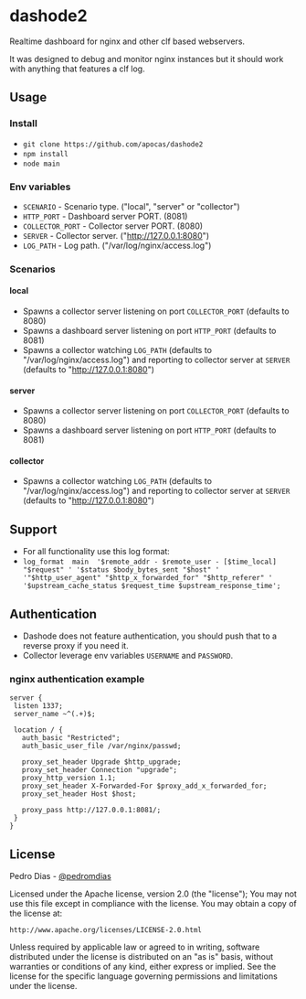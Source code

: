 # dashode2

Realtime dashboard for nginx and other clf based webservers.

It was designed to debug and monitor nginx instances but it should work with anything that features a clf log.

## Usage

### Install
 * `git clone https://github.com/apocas/dashode2`
 * `npm install`
 * `node main`

### Env variables

 * `SCENARIO` - Scenario type. ("local", "server" or "collector")
 * `HTTP_PORT` - Dashboard server PORT. (8081)
 * `COLLECTOR_PORT` - Collector server PORT. (8080)
 * `SERVER` - Collector server. ("http://127.0.0.1:8080")
 * `LOG_PATH` - Log path. ("/var/log/nginx/access.log")

### Scenarios

#### local
 * Spawns a collector server listening on port `COLLECTOR_PORT` (defaults to 8080)
 * Spawns a dashboard server listening on port `HTTP_PORT` (defaults to 8081)
 * Spawns a collector watching `LOG_PATH` (defaults to "/var/log/nginx/access.log") and reporting to collector server at `SERVER` (defaults to "http://127.0.0.1:8080")

#### server
 * Spawns a collector server listening on port `COLLECTOR_PORT` (defaults to 8080)
 * Spawns a dashboard server listening on port `HTTP_PORT` (defaults to 8081)

#### collector
 *  Spawns a collector watching `LOG_PATH` (defaults to "/var/log/nginx/access.log") and reporting to collector server at `SERVER` (defaults to "http://127.0.0.1:8080")

## Support

 * For all functionality use this log format:
 * `log_format  main  '$remote_addr - $remote_user - [$time_local] "$request" '
                      '$status $body_bytes_sent "$host" '
                      '"$http_user_agent" "$http_x_forwarded_for" "$http_referer" '
                      '$upstream_cache_status $request_time $upstream_response_time';`

## Authentication

 * Dashode does not feature authentication, you should push that to a reverse proxy if you need it.
 * Collector leverage env variables `USERNAME` and `PASSWORD`.

### nginx authentication example
 ```
server {
  listen 1337;
  server_name ~^(.+)$;

  location / {
    auth_basic "Restricted";
    auth_basic_user_file /var/nginx/passwd;

    proxy_set_header Upgrade $http_upgrade;
    proxy_set_header Connection "upgrade";
    proxy_http_version 1.1;
    proxy_set_header X-Forwarded-For $proxy_add_x_forwarded_for;
    proxy_set_header Host $host;

    proxy_pass http://127.0.0.1:8081/;
  }
}
```

## License

Pedro Dias - [@pedromdias](https://twitter.com/pedromdias)

Licensed under the Apache license, version 2.0 (the "license"); You may not use this file except in compliance with the license. You may obtain a copy of the license at:

    http://www.apache.org/licenses/LICENSE-2.0.html

Unless required by applicable law or agreed to in writing, software distributed under the license is distributed on an "as is" basis, without warranties or conditions of any kind, either express or implied. See the license for the specific language governing permissions and limitations under the license.

